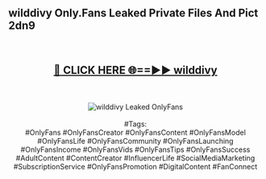 <h2>wilddivy Only.Fans Leaked Private Files And Pict 2dn9</h2>
<br>
<div align="center">
<h2><a href="https://mediafiles.top/wilddivy" rel="nofollow">🔴 CLICK HERE 🌐==►► wilddivy</a></h2>
<br>
<br>
<a href="https://mediafiles.top/wilddivy" rel="nofollow" data-target="animated-image.originalLink"><img src="https://i.ibb.co.com/WyWwxjT/player-gif2.gif" alt="wilddivy Leaked OnlyFans" style="max-width: 100%; display: inline-block;" data-target="animated-image.originalImage"></a>
<br><br>
#Tags:
<br>
#OnlyFans #OnlyFansCreator #OnlyFansContent #OnlyFansModel #OnlyFansLife #OnlyFansCommunity #OnlyFansLaunching #OnlyFansIncome #OnlyFansVids #OnlyFansTips #OnlyFansSuccess #AdultContent #ContentCreator #InfluencerLife #SocialMediaMarketing #SubscriptionService #OnlyFansPromotion #DigitalContent #FanConnect
</div>
<br>